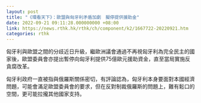 ```yaml
---
layout: post
title: "《環看天下》：歐盟與匈牙利矛盾加劇　擬停提供援助金"
date: 2022-09-21 09:11:28.000000000 +08:00
link: https://news.rthk.hk/rthk/ch/component/k2/1667722-20220921.htm
categories: rthk
---
```


匈牙利與歐盟之間的分歧近日升級，繼歐洲議會通過不再視匈牙利為完全民主的國家後，歐盟委員會亦提出暫停向匈牙利提供75億歐元援助資金，直至當局實施反貪腐改革。

匈牙利政府一直被指與俄羅斯關係密切，有評論認為，匈牙利本身要面對本國經濟問題，可能會滿足歐盟委員會的要求，但在反對制裁俄羅斯的問題上，難有鬆口的空間，更可能拉攏其他國家支持。
